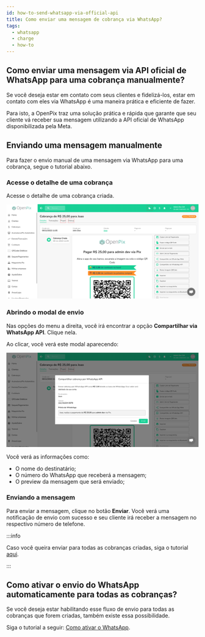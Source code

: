 ```yaml
---
id: how-to-send-whatsapp-via-official-api
title: Como enviar uma mensagem de cobrança via WhatsApp?
tags:
  - whatsapp
  - charge
  - how-to
---
```


## Como enviar uma mensagem via API oficial de WhatsApp para uma cobrança manualmente?

Se você deseja estar em contato com seus clientes e fidelizá-los, estar em contato com eles via WhatsApp é uma maneira prática e eficiente de fazer.

Para isto, a OpenPix traz uma solução prática e rápida que garante que seu cliente vá receber sua mensagem utilizando a API oficial de WhatsApp disponibilizada pela Meta.

## Enviando uma mensagem manualmente

Para fazer o envio manual de uma mensagem via WhatsApp para uma cobrança, segue o tutorial abaixo.

### Acesse o detalhe de uma cobrança

Acesse o detalhe de uma cobrança criada.

![Detalhe de uma cobrança](./__assets__/charge-whatsapp-detail-route.png)

### Abrindo o modal de envio

Nas opções do menu a direita, você irá encontrar a opção **Compartilhar via WhatsApp API**. Clique nela.

Ao clicar, você verá este modal aparecendo:

![Cobrança com modal do envio de WhatsApp](./__assets__/charge-whatsapp-send-manually.png)

Você verá as informações como:

- O nome do destinatário;
- O número do WhatsApp que receberá a mensagem;
- O preview da mensagem que será enviado;

### Enviando a mensagem

Para enviar a mensagem, clique no botão **Enviar**. Você verá uma notificação de envio com sucesso e seu cliente
irá receber a mensagem no respectivo número de telefone.

:::info

Caso você queira enviar para todas as cobranças criadas, siga o tutorial [aqui](../whatsapp/whatsapp-how-to-send-charges.md).

:::

## Como ativar o envio do WhatsApp automaticamente para todas as cobranças?

Se você deseja estar habilitando esse fluxo de envio para todas as cobranças que forem criadas, também existe essa possibilidade.

Siga o tutorial a seguir: [Como ativar o WhatsApp](../whatsapp/whatsapp-how-to-activate.md).
